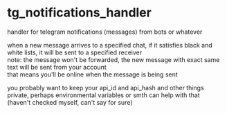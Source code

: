 # tg_notifications_handler
handler for telegram notifications (messages) from bots or whatever

when a new message arrives to a specified chat, if it satisfies black and white lists, it will be sent to a specified receiver<br>
note: the message won't be forwarded, the new message with exact same text will be sent from your account<br>
that means you'll be online when the message is being sent<br>

you probably want to keep your api_id and api_hash and other things private, perhaps environmental variables or smth can help with that<br>
(haven't checked myself, can't say for sure)
